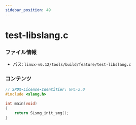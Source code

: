 ```yaml
---
sidebar_position: 49
---
```

# test-libslang.c

### ファイル情報

- パス: `linux-v6.12/tools/build/feature/test-libslang.c`

### コンテンツ

```c
// SPDX-License-Identifier: GPL-2.0
#include <slang.h>

int main(void)
{
	return SLsmg_init_smg();
}

```
